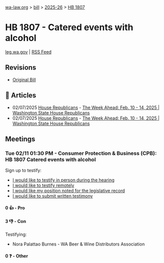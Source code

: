 [wa-law.org](/) > [bill](/bill/) > [2025-26](/bill/2025-26/) > [HB 1807](/bill/2025-26/hb/1807/)

# HB 1807 - Catered events with alcohol
[leg.wa.gov](https://app.leg.wa.gov/billsummary?BillNumber=1807&Year=2025&Initiative=false) | [RSS Feed](./rss.xml)

## Revisions
* [Original Bill](1/)

## 📰 Articles
* 02/07/2025 [House Republicans](/org/house_republicans/) - [The Week Ahead: Feb. 10 - 14, 2025 | Washington State House Republicans](http://houserepublicans.wa.gov/week/the-week-ahead-feb-10-14-2025/#:~:text=HB%201807)
* 02/07/2025 [House Republicans](/org/house_republicans/) - [The Week Ahead: Feb. 10 - 14, 2025 | Washington State House Republicans](https://houserepublicans.wa.gov/week/the-week-ahead-feb-10-14-2025/#:~:text=HB%201807)

## Meetings
### Tue 02/11 01:30 PM - Consumer Protection & Business (CPB): HB 1807 Catered events with alcohol
Sign up to testify:
* [I would like to testify in person during the hearing](https://app.leg.wa.gov/csi/Testifier/Add?chamber=House&mId=32723&aId=163498&caId=25565&tId=1)
* [I would like to testify remotely](https://app.leg.wa.gov/csi/Testifier/Add?chamber=House&mId=32723&aId=163498&caId=25565&tId=2)
* [I would like my position noted for the legislative record](https://app.leg.wa.gov/csi/Testifier/Add?chamber=House&mId=32723&aId=163498&caId=25565&tId=3)
* [I would like to submit written testimony](https://app.leg.wa.gov/csi/Testifier/Add?chamber=House&mId=32723&aId=163498&caId=25565&tId=4)

#### 0 👍 - Pro

#### 3 👎 - Con
Testifying:
* Nora Palattao Burnes - WA Beer & Wine Distributors Association

#### 0 ❓ - Other
